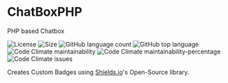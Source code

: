# ChatBoxPHP
PHP based Chatbox

![License](https://img.shields.io/github/license/UltraStudioLTD/ChatBoxPHP)
![Size](https://img.shields.io/github/repo-size/UltraStudioLTD/ChatBoxPHP)
![GitHub language count](https://img.shields.io/github/languages/count/UltraStudioLTD/ChatBoxPHP)
![GitHub top language](https://img.shields.io/github/languages/top/UltraStudioLTD/ChatBoxPHP)
![Code Climate maintainability](https://img.shields.io/codeclimate/maintainability/UltraStudioLTD/ChatBoxPHP)
![Code Climate maintainability-percentage](https://img.shields.io/codeclimate/maintainability-percentage/UltraStudioLTD/ChatBoxPHP)
![Code Climate issues](https://img.shields.io/codeclimate/issues/UltraStudioLTD/ChatBoxPHP)

Creates Custom Badges using [Shields.io](https://shields.io/)'s Open-Source library.
